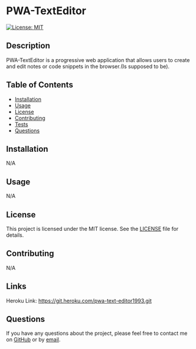 # PWA-TextEditor

[![License: MIT](https://img.shields.io/badge/License-MIT-yellow.svg)](https://opensource.org/licenses/MIT)

## Description

PWA-TextEditor is a progressive web application that allows users to create and edit notes or code snippets in the browser.(Is supposed to be).

## Table of Contents

- [Installation](#installation)
- [Usage](#usage)
- [License](#license)
- [Contributing](#contributing)
- [Tests](#tests)
- [Questions](#questions)

## Installation

N/A

## Usage

N/A

## License

This project is licensed under the MIT license. See the [LICENSE](https://opensource.org/licenses/MIT) file for details.

## Contributing

N/A

## Links

Heroku Link: https://git.heroku.com/pwa-text-editor1993.git

## Questions

If you have any questions about the project, please feel free to contact me on [GitHub](https://github.com/Dani-Gore13) or by [email](mailto:Daningore11@gmail.com).

